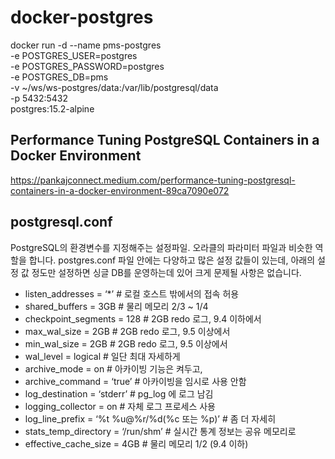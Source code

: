 # docker-postgres


docker run  -d --name pms-postgres \
    -e  POSTGRES_USER=postgres \
    -e  POSTGRES_PASSWORD=postgres \
    -e  POSTGRES_DB=pms  \
    -v  ~/ws/ws-postgres/data:/var/lib/postgresql/data \
    -p  5432:5432 \
    postgres:15.2-alpine
    


## Performance Tuning PostgreSQL Containers in a Docker Environment
https://pankajconnect.medium.com/performance-tuning-postgresql-containers-in-a-docker-environment-89ca7090e072


## postgresql.conf

PostgreSQL의 환경변수를 지정해주는 설정파일. 오라클의 파라미터 파일과 비슷한 역할을 합니다.
postgres.conf 파일 안에는 다양하고 많은 설정 값들이 있는데, 아래의 설정 값 정도만 설정하면 싱글 DB를 운영하는데 있어 크게 문제될 사항은 없습니다.

- listen_addresses = ‘*’ # 로컬 호스트 밖에서의 접속 허용
- shared_buffers = 3GB # 물리 메모리 2/3 ~ 1/4
- checkpoint_segments = 128 # 2GB redo 로그, 9.4 이하에서
- max_wal_size = 2GB # 2GB redo 로그, 9.5 이상에서
- min_wal_size = 2GB # 2GB redo 로그, 9.5 이상에서
- wal_level = logical # 일단 최대 자세하게
- archive_mode = on # 아카이빙 기능은 켜두고,
- archive_command = ‘true’ # 아카이빙을 임시로 사용 안함
- log_destination = ‘stderr’ # pg_log 에 로그 남김
- logging_collector = on # 자체 로그 프로세스 사용
- log_line_prefix = ‘%t %u@%r/%d(%c 또는 %p)’ # 좀 더 자세히
- stats_temp_directory = ‘/run/shm’ # 실시간 통계 정보는 공유 메모리로
- effective_cache_size = 4GB # 물리 메모리 1/2  (9.4 이하)
 
